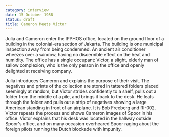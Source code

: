 ```yaml
---
category: interview
date: 15 October 1988
status: draft
title: Cameron Meets Victor
---
```


Julia and Cameron enter the IPPHOS office, located
on the ground floor of a building in the colonial-era section of
Jakarta. The building is one municipal inspection away from being
condemned. An ancient air conditioner wheezes over a window, having no
discernible effect on the heat and humidity. The office has a single
occupant: Victor, a slight, elderly man of sallow complexion, who is the
only person in the office and openly delighted at receiving company.

Julia introduces Cameron and explains the purpose of their visit. The
negatives and prints of the collection are stored in tattered folders
placed seemingly at random, but Victor strides confidently to a shelf,
pulls out a folder from the middle of a pile, and brings it back to the
desk. He leafs through the folder and pulls out a strip of negatives
showing a large American standing in front of an airplane. It is Bob
Freeberg and RI-002. Victor repeats the process and shows Cameron images
of Spoor in his office. Victor explains that his desk was located in the
hallway outside Spoor's office, and on many occasion overheared Spoor
raging about the foreign pilots running the Dutch blockade with
impunity.
